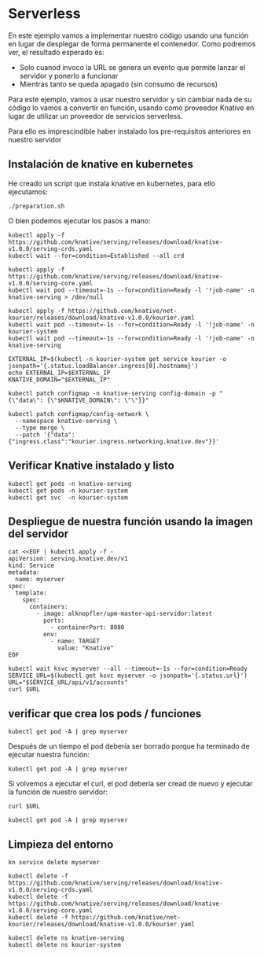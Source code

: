 # Serverless


En este ejemplo vamos a implementar nuestro código usando una función en lugar de desplegar de forma permanente el contenedor.
Como podremos ver, el resultado esperado es:

- Solo cuanod invoco la URL se genera un evento que permite lanzar el servidor y ponerlo a funcionar
- Mientras tanto se queda apagado (sin consumo de recursos)

Para este ejemplo, vamos a usar nuestro servidor y sin cambiar nada de su código lo vamos a convertir en función, usando como proveedor Knative en lugar de utilizar un proveedor de servicios serverless.

Para ello es imprescindible haber instalado los pre-requisitos anteriores en nuestro servidor


## Instalación de knative en kubernetes

He creado un script que instala knative en kubernetes, para ello ejecutamos:

```shell
./preparation.sh 
```

O bien podemos ejecutar los pasos a mano:

```shell
kubectl apply -f https://github.com/knative/serving/releases/download/knative-v1.0.0/serving-crds.yaml
kubectl wait --for=condition=Established --all crd

kubectl apply -f https://github.com/knative/serving/releases/download/knative-v1.0.0/serving-core.yaml
kubectl wait pod --timeout=-1s --for=condition=Ready -l '!job-name' -n knative-serving > /dev/null

kubectl apply -f https://github.com/knative/net-kourier/releases/download/knative-v1.0.0/kourier.yaml
kubectl wait pod --timeout=-1s --for=condition=Ready -l '!job-name' -n kourier-system
kubectl wait pod --timeout=-1s --for=condition=Ready -l '!job-name' -n knative-serving

EXTERNAL_IP=$(kubectl -n kourier-system get service kourier -o jsonpath='{.status.loadBalancer.ingress[0].hostname}')
echo EXTERNAL_IP=$EXTERNAL_IP
KNATIVE_DOMAIN="$EXTERNAL_IP"

kubectl patch configmap -n knative-serving config-domain -p "{\"data\": {\"$KNATIVE_DOMAIN\": \"\"}}"

kubectl patch configmap/config-network \
  --namespace knative-serving \
  --type merge \
  --patch '{"data":{"ingress.class":"kourier.ingress.networking.knative.dev"}}'
```

## Verificar Knative instalado y listo

```shell
kubectl get pods -n knative-serving
kubectl get pods -n kourier-system
kubectl get svc  -n kourier-system
```

## Despliegue de nuestra función usando la imagen del servidor

```shell
cat <<EOF | kubectl apply -f -
apiVersion: serving.knative.dev/v1
kind: Service
metadata:
  name: myserver
spec:
  template:
    spec:
      containers:
        - image: alknopfler/upm-master-api-servidor:latest
          ports:
            - containerPort: 8080
          env:
            - name: TARGET
              value: "Knative"
EOF

kubectl wait ksvc myserver --all --timeout=-1s --for=condition=Ready
SERVICE_URL=$(kubectl get ksvc myserver -o jsonpath='{.status.url}')
URL="$SERVICE_URL/api/v1/accounts"
curl $URL
```

## verificar que crea los pods / funciones 

```shell
kubectl get pod -A | grep myserver
```

Después de un tiempo el pod debería ser borrado porque ha terminado de ejecutar nuestra función:

```shell
kubectl get pod -A | grep myserver
```

Si volvemos a ejecutar el curl, el pod debería ser cread de nuevo y ejecutar la función de nuestro servidor:

```shell
curl $URL
```

```shell
kubectl get pod -A | grep myserver
```


## Limpieza del entorno

```shell
kn service delete myserver

kubectl delete -f https://github.com/knative/serving/releases/download/knative-v1.0.0/serving-crds.yaml
kubectl delete -f https://github.com/knative/serving/releases/download/knative-v1.0.0/serving-core.yaml
kubectl delete -f https://github.com/knative/net-kourier/releases/download/knative-v1.0.0/kourier.yaml

kubectl delete ns knative-serving
kubectl delete ns kourier-system

```